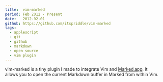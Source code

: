 ```yaml
---
title:  vim-marked
period: Feb 2012 - Present
date:   2012-02-01
github: https://github.com/itspriddle/vim-marked
tags:
  - applescript
  - git
  - github
  - markdown
  - open source
  - vim plugin
---
```


vim-marked is a tiny plugin I made to integrate Vim and [Marked.app][]. It
allows you to open the current Markdown buffer in Marked from within Vim.

[Marked.app]: http://marked2app.com/
